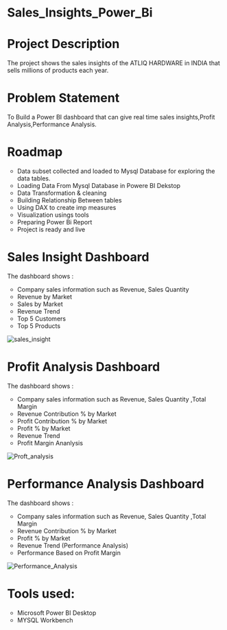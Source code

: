 # Sales_Insights_Power_Bi

# Project Description
The project shows the sales insights of the ATLIQ HARDWARE in INDIA that sells millions of products each year. 

# Problem Statement
To Build a Power BI dashboard that can give real time sales insights,Profit Analysis,Performance Analysis.

# Roadmap
<ul style="list-style-type:circle;">
  <li>Data subset collected and loaded to Mysql Database for exploring the data tables.</li>
  <li>Loading Data From Mysql Database in Powere BI Dekstop</li>
  <li>Data Transformation & cleaning</li>
	<li>Building Relationship Between tables</li>
	<li>Using DAX to create imp measures</li>
	<li>Visualization usings tools</li>
	<li>Preparing Power Bi Report</li>
	<li>Project is ready and live</li>
</ul>

# Sales Insight Dashboard

The dashboard shows :
<ul style="list-style-type:circle;">
<li>Company sales information such as Revenue, Sales Quantity</li>
<li>Revenue by Market </li>
<li>Sales by Market </li>
<li>Revenue Trend</li>
<li>Top 5 Customers</li>
<li>Top 5 Products</li>
</ul>

![sales_insight](https://user-images.githubusercontent.com/80893000/210171832-c1bab719-940d-4028-b46d-8544412c0d0e.jpg)

# Profit Analysis Dashboard

The dashboard shows :
<ul style="list-style-type:circle;">
<li>Company sales information such as Revenue, Sales Quantity ,Total Margin </li>
<li>Revenue Contribution % by Market </li>
<li>Profit Contribution % by Market  </li>
<li>Profit % by Market</li>
<li>Revenue Trend</li>
<li> Profit Margin Ananlysis</li>
</ul>


![Proft_analysis](https://user-images.githubusercontent.com/80893000/210171747-85a7d441-7b1d-44c0-b0df-c51807fe95f6.jpg)

# Performance Analysis Dashboard

The dashboard shows :
<ul style="list-style-type:circle;">
<li>Company sales information such as Revenue, Sales Quantity ,Total Margin </li>
<li>Revenue Contribution % by Market </li>
<li>Profit % by Market</li>
<li>Revenue Trend (Performance Analysis) </li>
<li>Performance Based on Profit Margin</li>
</ul>

![Performance_Analysis](https://user-images.githubusercontent.com/80893000/210172424-1b36e036-302d-465f-9c11-bdc13f345c28.jpg)

# Tools used:
<ul style="list-style-type:circle;">
<li>Microsoft Power BI Desktop</li>
<li>MYSQL Workbench</li>
</ul>



